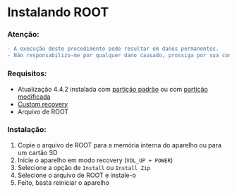 
# Instalando ROOT

### Atenção:
```diff
- A execução deste procedimento pode resultar em danos permanentes. 
- Não responsabilizo-me por qualquer dano causado, prossiga por sua conta e risco.
```
### Requisitos:

- Atualização 4.4.2 instalada com <a href="/UPDATE_OFW.md">partição padrão</a> ou com <a href="/UPDATE_MOD_OFW.md">partição modificada</a>
- <a href="/INSTALL_CR.md">Custom recovery </a>
- Arquivo de ROOT

### Instalação:

1. Copie o arquivo de ROOT para a memória interna do aparelho ou para um cartão SD
2. Inicie o aparelho em modo recovery (```VOL_UP + POWER```)
3. Selecione a opção de ```Install``` ou ```Install Zip```
4. Selecione o arquivo de ROOT e instale-o
5. Feito, basta reiniciar o aparelho
